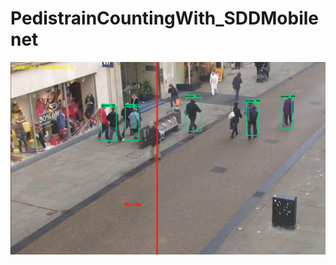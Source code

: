 # PedistrainCountingWith_SDDMobilenet
![Output](https://github.com/ahmed-dev-tech/PedistrainCountingWith_SDDMobilenet/blob/main/out/Capture.PNG) 
